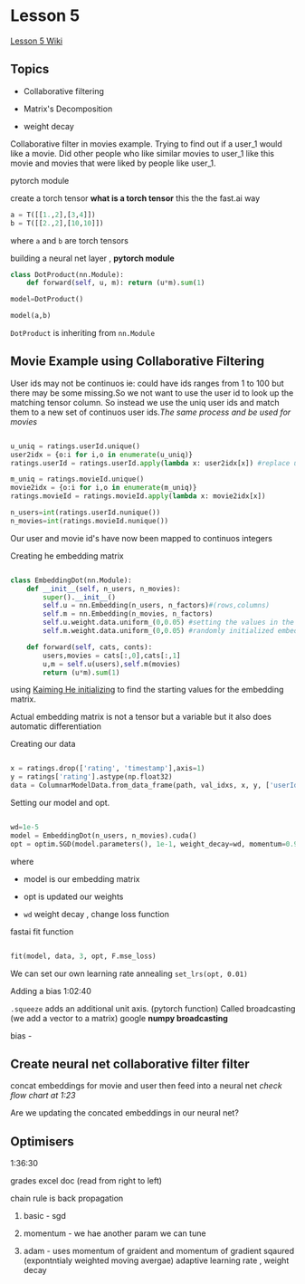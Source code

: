 # Lesson 5

[Lesson 5 Wiki](http://forums.fast.ai/t/wiki-lesson-5/9403)

## Topics

* Collaborative filtering

* Matrix's Decomposition

* weight decay

Collaborative filter in movies example. Trying to find out if a user_1 would like a movie. Did other people who like similar movies to user_1 like this movie and  movies that were liked by people like user_1.

pytorch module

create a torch tensor **what is a torch tensor** this the the fast.ai way

```python
a = T([[1.,2],[3,4]])
b = T([[2.,2],[10,10]])
```

where ```a``` and ```b``` are torch tensors

 building a neural net layer , **pytorch module**

```python
class DotProduct(nn.Module):
    def forward(self, u, m): return (u*m).sum(1)

model=DotProduct()

model(a,b)
```

```DotProduct``` is inheriting from ```nn.Module```

## Movie Example using Collaborative Filtering

User ids may not be continuos ie: could have ids ranges from 1 to 100 but there may be some missing.So we not want to use the user id to look up the matching tensor column. So instead we  use the uniq user ids and match them to a new set of continuos user ids._The same process and be used for movies_

```python

u_uniq = ratings.userId.unique()
user2idx = {o:i for i,o in enumerate(u_uniq)}
ratings.userId = ratings.userId.apply(lambda x: user2idx[x]) #replace user_id column with continuous index

m_uniq = ratings.movieId.unique()
movie2idx = {o:i for i,o in enumerate(m_uniq)}
ratings.movieId = ratings.movieId.apply(lambda x: movie2idx[x])

n_users=int(ratings.userId.nunique())
n_movies=int(ratings.movieId.nunique())

```

Our user and movie id's have now been mapped to continuos integers

Creating he embedding matrix

```python

class EmbeddingDot(nn.Module):
    def __init__(self, n_users, n_movies):
        super().__init__()
        self.u = nn.Embedding(n_users, n_factors)#(rows,columns)
        self.m = nn.Embedding(n_movies, n_factors)
        self.u.weight.data.uniform_(0,0.05) #setting the values in the embedding matrix
        self.m.weight.data.uniform_(0,0.05) #randomly initialized embedded weight matrices (_)sets it place

    def forward(self, cats, conts):
        users,movies = cats[:,0],cats[:,1]
        u,m = self.u(users),self.m(movies)
        return (u*m).sum(1)

```

using [Kaiming He initializing](http://www.jefkine.com/deep/2016/08/08/initialization-of-deep-networks-case-of-rectifiers/) to find the starting values for the embedding matrix.

Actual embedding matrix is not a tensor but a variable but it also does automatic differentiation

Creating our data

```python

x = ratings.drop(['rating', 'timestamp'],axis=1)
y = ratings['rating'].astype(np.float32)
data = ColumnarModelData.from_data_frame(path, val_idxs, x, y, ['userId', 'movieId'], 64)

```
Setting our model and opt.

```python

wd=1e-5
model = EmbeddingDot(n_users, n_movies).cuda()
opt = optim.SGD(model.parameters(), 1e-1, weight_decay=wd, momentum=0.9)

```
where

* model is our embedding matrix

* opt is updated our weights

* ``wd`` weight decay , change loss function


fastai fit function

```python

fit(model, data, 3, opt, F.mse_loss)

```

We can set our own learning rate annealing  ```set_lrs(opt, 0.01)```

Adding a bias 1:02:40

```.squeeze``` adds an additional unit axis. (pytorch function) Called broadcasting (we add a vector to a matrix) google **numpy broadcasting**


bias - 

## Create neural net collaborative filter filter

concat embeddings for movie and user then feed into a neural net
 _check flow chart at 1:23_

 Are we updating the concated embeddings in our neural net?


 ## Optimisers

1:36:30

grades excel doc (read from right to left)

chain rule is back propagation

1) basic - sgd

2) momentum  -  we hae another param we can tune

3) adam - uses momentum  of graident and momentum of gradient  sqaured (expontntialy weighted moving avergae) adaptive learning rate , weight decay